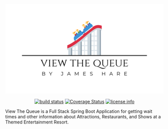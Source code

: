 <p align="center">
    <img src="https://github.com/JamesHare/ViewTheQueue/blob/main/view-the-queue-banner.png?raw=true&sanitize=true">
</p>

<p align="center">
    <a href="https://travis-ci.com/JamesHare/ViewTheQueue">
        <img src="https://travis-ci.com/JamesHare/ViewTheQueue.svg?branch=main" alt="build status"></a>
    <a href="https://coveralls.io/github/JamesHare/ViewTheQueue?branch=main">
        <img src="https://coveralls.io/repos/github/JamesHare/ViewTheQueue/badge.svg?branch=main" alt="Coverage Status" /></a>
    <a href="https://github.com/JamesHare/ViewTheQueue/blob/main/LICENSE">
        <img src="https://img.shields.io/github/license/JamesHare/ViewTheQueue" alt="license info"></a>
</p>

View The Queue is a Full Stack Spring Boot Application for getting wait times and other information about Attractions, Restaurants, and Shows at a Themed Entertainment Resort.
